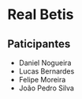 # Real Betis
## Paticipantes
- Daniel Nogueira
- Lucas Bernardes
- Felipe Moreira
- João Pedro Silva
